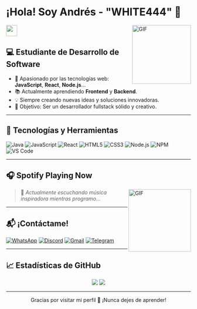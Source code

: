 # ¡Hola! Soy **Andrés - "WHITE444"** 🚀  
<img width="30px" src="https://media.tenor.com/images/3b388fe03da271d2674faf85eb7c3fcd/tenor.gif" />

<img align="right" alt="GIF" height="160px" src="https://media.giphy.com/media/du3J3cXyzhj75IOgvA/giphy.gif" />

## 💻 Estudiante de Desarrollo de Software

- 🔧 Apasionado por las tecnologías web: **JavaScript**, **React**, **Node.js**...
- 📚 Actualmente aprendiendo **Frontend** y **Backend**.
- 💡 Siempre creando nuevas ideas y soluciones innovadoras.
- 🎯 Objetivo: Ser un desarrollador fullstack sólido y creativo.

---

## 🚀 Tecnologías y Herramientas

![Java](https://img.shields.io/badge/Java-ED8B00?style=for-the-badge&logo=java&logoColor=white)
![JavaScript](https://img.shields.io/badge/JavaScript-F7DF1C?style=for-the-badge&logo=javascript&logoColor=000)
![React](https://img.shields.io/badge/React-20232A?style=for-the-badge&logo=react&logoColor=61DAFB)
![HTML5](https://img.shields.io/badge/HTML5-E34F26?style=for-the-badge&logo=html5&logoColor=white)
![CSS3](https://img.shields.io/badge/CSS3-1572B6?style=for-the-badge&logo=css3&logoColor=white)
![Node.js](https://img.shields.io/badge/Node.js-339933?style=for-the-badge&logo=nodedotjs&logoColor=white)
![NPM](https://img.shields.io/badge/NPM-CB3837?style=for-the-badge&logo=npm&logoColor=white)
![VS Code](https://img.shields.io/badge/VSCode-007ACC?style=for-the-badge&logo=visualstudiocode&logoColor=white)

---

## 🎧 Spotify Playing Now

<img align="right" alt="GIF" height="170px" src="https://media.giphy.com/media/J5B1Y8QZnzXXbLQIBu/giphy.gif" />

<!-- Aquí podrías usar algún widget si lo configuras con Spotify API -->
> 🎵 *Actualmente escuchando música inspiradora mientras programo...*

---

## 📬 ¡Contáctame!

[![WhatsApp](https://img.shields.io/badge/WhatsApp-25D366?style=for-the-badge&logo=whatsapp&logoColor=white)](https://wa.me/593994839872)
[![Discord](https://img.shields.io/badge/Discord-7289DA?style=for-the-badge&logo=discord&logoColor=white)](https://discord.com/users/TuDiscordTag)
[![Gmail](https://img.shields.io/badge/Gmail-D14836?style=for-the-badge&logo=gmail&logoColor=white)](mailto:enmanuel12vasquez@gmail.com)
[![Telegram](https://img.shields.io/badge/Telegram-2CA5E0?style=for-the-badge&logo=telegram&logoColor=white)](https://t.me/WHlTH344)

---

## 📈 Estadísticas de GitHub

<div align="center">
  <img src="https://github-readme-stats.vercel.app/api?username=Bgstatic&show_icons=true&theme=react&count_private=true&hide_border=true&line_height=24" />
  <img src="https://github-readme-stats.vercel.app/api/top-langs/?username=Bgstatic&layout=compact&theme=react&hide_border=true" />
</div>

---

<p align="center">Gracias por visitar mi perfil 💙 ¡Nunca dejes de aprender!</p>
